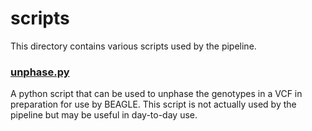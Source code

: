 # scripts
This directory contains various scripts used by the pipeline.

### [unphase.py](unphase.py)
A python script that can be used to unphase the genotypes in a VCF in preparation for use by BEAGLE. This script is not actually used by the pipeline but may be useful in day-to-day use.

